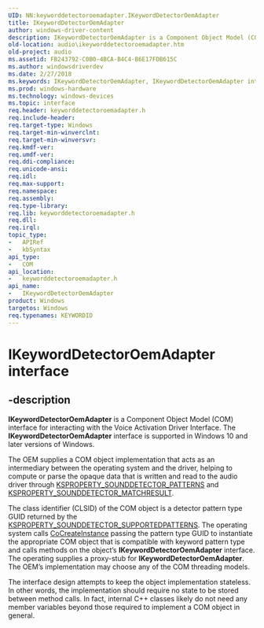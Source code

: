 ```yaml
---
UID: NN:keyworddetectoroemadapter.IKeywordDetectorOemAdapter
title: IKeywordDetectorOemAdapter
author: windows-driver-content
description: IKeywordDetectorOemAdapter is a Component Object Model (COM) interface for interacting with the Voice Activation Driver Interface. The IKeywordDetectorOemAdapter interface is supported in Windows 10 and later versions of Windows.
old-location: audio\ikeyworddetectoroemadapter.htm
old-project: audio
ms.assetid: FB243792-C0B0-4BCA-B4C4-B6E17FDB615C
ms.author: windowsdriverdev
ms.date: 2/27/2018
ms.keywords: IKeywordDetectorOemAdapter, IKeywordDetectorOemAdapter interface [Audio Devices], IKeywordDetectorOemAdapter interface [Audio Devices], described, audio.ikeyworddetectoroemadapter, keyworddetectoroemadapter/IKeywordDetectorOemAdapter
ms.prod: windows-hardware
ms.technology: windows-devices
ms.topic: interface
req.header: keyworddetectoroemadapter.h
req.include-header: 
req.target-type: Windows
req.target-min-winverclnt: 
req.target-min-winversvr: 
req.kmdf-ver: 
req.umdf-ver: 
req.ddi-compliance: 
req.unicode-ansi: 
req.idl: 
req.max-support: 
req.namespace: 
req.assembly: 
req.type-library: 
req.lib: keyworddetectoroemadapter.h
req.dll: 
req.irql: 
topic_type:
-	APIRef
-	kbSyntax
api_type:
-	COM
api_location:
-	keyworddetectoroemadapter.h
api_name:
-	IKeywordDetectorOemAdapter
product: Windows
targetos: Windows
req.typenames: KEYWORDID
---
```


# IKeywordDetectorOemAdapter interface


## -description


<b>IKeywordDetectorOemAdapter</b> is a Component Object Model (COM) interface for interacting with the Voice Activation Driver Interface. The <b>IKeywordDetectorOemAdapter</b> interface is supported 
in Windows 10 and later versions of Windows.

 The OEM supplies a COM object implementation that acts as an intermediary between the operating system  and the driver, helping to
 compute or parse the opaque data that is written and read to the audio driver through <a href="https://msdn.microsoft.com/library/windows/hardware/dn932151">KSPROPERTY_SOUNDDETECTOR_PATTERNS</a> and
  <a href="https://msdn.microsoft.com/library/windows/hardware/dn932150">KSPROPERTY_SOUNDDETECTOR_MATCHRESULT</a>.


The class identifier (CLSID) of the COM object is a detector pattern type GUID 
returned by the <a href="https://msdn.microsoft.com/library/windows/hardware/dn932152">KSPROPERTY_SOUNDDETECTOR_SUPPORTEDPATTERNS</a>. The operating system calls <a href="https://msdn.microsoft.com/7295a55b-12c7-4ed0-a7a4-9ecee16afdec">CoCreateInstance</a> passing the pattern type GUID to instantiate the appropriate COM object that is compatible with keyword pattern type and calls methods on the object’s <b>IKeywordDetectorOemAdapter</b> interface.
The operating supplies a proxy-stub for <b>IKeywordDetectorOemAdapter</b>. The OEM’s implementation may choose any of the COM threading models. 

The interface design attempts to keep the object implementation stateless. In other words, the implementation should require no state to be stored between method calls. 
In fact, internal C++ classes likely do not need any member variables beyond those required to implement a COM object in general.


